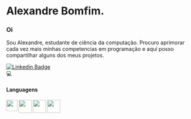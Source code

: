 # Alexandre Bomfim.
### Oi 
Sou Alexandre, estudante de ciência da computação. 
Procuro aprimorar cada vez mais minhas competencias em programação e aqui posso compartilhar alguns dos meus projetos.

[![Linkedin Badge](https://img.shields.io/badge/-AlexandreBomfim-black?style=flat-square&logo=Linkedin&logoColor=white&link=https://www.linkedin.com/in/alexandre-r-bomfim-jr-51855715b/)](https://www.linkedin.com/in/alexandre-r-bomfim-jr-51855715b/) 
</br>:computer:
#### Languagens
<img src="https://cdn4.iconfinder.com/data/icons/logos-brands-5/24/java-512.png" width="30" align="left" /> 
<img src="https://cdn4.iconfinder.com/data/icons/logos-brands-5/24/python-512.png" width="35" align="left" /> 
<img src="https://cdn4.iconfinder.com/data/icons/logos-brands-5/24/lua-512.png" width="35" align="left" />
<img src="https://cdn0.iconfinder.com/data/icons/file-formats-vol-3/100/59-512.png" width="35" align="left" /> 


